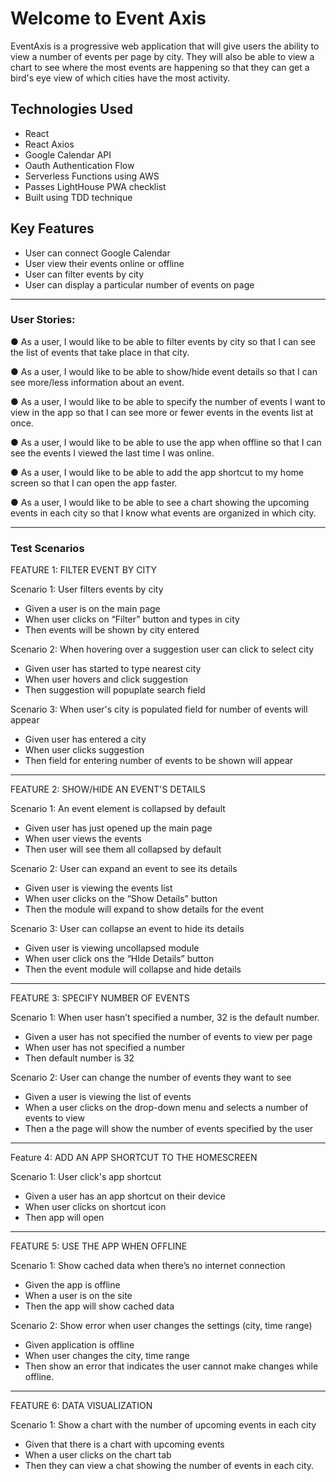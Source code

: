 
# Welcome to Event Axis 

EventAxis is a progressive web application that will give users the ability to view a number of events per page by city. They will also be able to view a chart to see where the most events are happening so that they can get a bird's eye view of which cities have the most activity. 

## Technologies Used 

* React 
* React Axios
* Google Calendar API
* Oauth Authentication Flow
* Serverless Functions using AWS
* Passes LightHouse PWA checklist
* Built using TDD technique


## Key Features


* User can connect Google Calendar
* User view their events online or offline
* User can filter events by city
* User can display a particular number of events on page


<hr>

### User Stories:

● As a user, I would like to be able to filter events by city so that I can see the list of events that
take place in that city.

● As a user, I would like to be able to show/hide event details so that I can see more/less
information about an event.

● As a user, I would like to be able to specify the number of events I want to view in the app so
that I can see more or fewer events in the events list at once.

● As a user, I would like to be able to use the app when offline so that I can see the events I
viewed the last time I was online.

● As a user, I would like to be able to add the app shortcut to my home screen so that I can
open the app faster.

● As a user, I would like to be able to see a chart showing the upcoming events in each city so
that I know what events are organized in which city.


<hr>

### Test Scenarios 

FEATURE 1: FILTER EVENT BY CITY

Scenario 1: User filters events by city

* Given a user is on the main page
* When user clicks on “Filter” button and types in city
* Then events will be shown by city entered

Scenario 2: When hovering over a suggestion user can click to select city

* Given user has started to type nearest city
* When user hovers and click suggestion
* Then suggestion will popuplate search field

Scenario 3: When user's city is populated field for number of events will appear

* Given user has entered a city
* When user clicks suggestion
* Then field for entering number of events to be shown will appear

<hr>

 FEATURE 2: SHOW/HIDE AN EVENT'S DETAILS

Scenario 1: An event element is collapsed by default

* Given user has just opened up the main page
* When user views the events
* Then user will see them all collapsed by default


Scenario 2: User can expand an event to see its details

* Given user is viewing the events list
* When user clicks on the “Show Details” button
* Then the module will expand to show details for the event


Scenario 3: User can collapse an event to hide its details

* Given user is viewing uncollapsed module
* When user click ons the “HIde Details” button
* Then the event module will collapse and hide details

<hr>

FEATURE 3: SPECIFY NUMBER OF EVENTS

Scenario 1: When user hasn’t specified a number, 32 is the default number.

* Given a user has not specified the number of events to view per page
* When user has not specified a number
* Then default number is 32

Scenario 2: User can change the number of events they want to see

* Given a user is viewing the list of events 
* When a user clicks on the drop-down menu and selects a number of events to view
* Then a the page will show the number of events specified by the user

<hr>

Feature 4: ADD AN APP SHORTCUT TO THE HOMESCREEN

Scenario 1: User click's app shortcut

* Given a user has an app shortcut on their device
* When user clicks on shortcut icon
* Then app will open  

<hr>

FEATURE 5: USE THE APP WHEN OFFLINE

Scenario 1: Show cached data when there’s no internet connection

* Given the app is offline
* When a user is on the site
* Then the app will show cached data

Scenario 2: Show error when user changes the settings (city, time range)

* Given application is offline
* When user changes the city, time range
* Then show an error that indicates the user cannot make changes while offline.

<hr>

FEATURE 6: DATA VISUALIZATION

Scenario 1: Show a chart with the number of upcoming events in each city

* Given that there is a chart with upcoming events
* When a user clicks on the chart tab
* Then they can view a chat showing the number of events in each city. 



